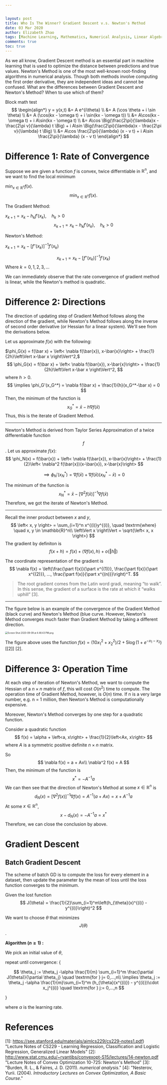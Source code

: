 ```yaml
---


layout: post
title: Who Is The Winner? Gradient Descent v.s. Newton's Method
date: 03 Mar 2020
author: Elizabeth Zhao
tags: [Machine Learning, Mathematics, Numerical Analysis, Linear Algebra, Convex Optimization]
comments: true
toc: true
---
```


<!--abstract to make Jekyll stable-->

As we all know, Gradient Descent method is an essential part in machine learning that is used to optimize the distance between predictions and true values. Newton's Method is one of the most well-known root-finding algorithms in numerical analysis. Though both methods involve computing the first order derivative, they are independent ideas and cannot be confused. What are the differences between Gradient Descent and Newton's Method? When to use which of them?

Block math test 
$$
\begin{align*}
y = y(x,t) &= A e^{i\theta} \\
&= A (\cos \theta + i \sin \theta) \\
&= A (\cos(kx - \omega t) + i \sin(kx - \omega t)) \\
&= A\cos(kx - \omega t) + i A\sin(kx - \omega t)  \\
&= A\cos \Big(\frac{2\pi}{\lambda}x - \frac{2\pi v}{\lambda} t \Big) + i A\sin \Big(\frac{2\pi}{\lambda}x - \frac{2\pi v}{\lambda} t \Big)  \\
&= A\cos \frac{2\pi}{\lambda} (x - v t) + i A\sin \frac{2\pi}{\lambda} (x - v t)
\end{align*}
$$

# Difference 1: Rate of Convergence 

Suppose we are given a function $f$ is convex, twice differntiable in $\mathbb{R}^n$, and we want to find the local minimum 

$\min_{x\in \mathbb{R}^n} f(x).$
$$
\min_{x\in \mathbb{R}^n} f(x).
$$

The Gradient Method:

$x_{k+1} = x_k - h_k f'(x_k),\quad h_k > 0$
$$
x_{k+1} = x_k - h_k f'(x_k),\quad h_k > 0
$$

Newton's Method:



$x_{k+1} = x_k - [f''(x_k)]^{-1}f'(x_k)$


$$
x_{k+1} = x_k - [f''(x_k)]^{-1}f'(x_k)
$$
Where $k = 0, 1, 2, 3,...$

We can immediately observe that the rate convergence of gradient method is linear, while the Newton's method is quadratic. 

# Difference 2: Directions

The direction of updating step of Gradient Method follows along the direction of the gradient, while Newton's Method follows along the inverse of second order derivative (or Hessian for a linear system). We'll see from the derivations below. 

Let us approximate $f(x)$ with the following:

$\phi_G(x) = f(\bar x) + \left<	\nabla f(\bar{x}), x-\bar{x}\right> + \frac{1}{2h}\left\Vert x-\bar x \right\Vert^2,$
$$
\phi_G(x) = f(\bar x) + \left<	\nabla f(\bar{x}), x-\bar{x}\right> + \frac{1}{2h}\left\Vert x-\bar x \right\Vert^2,
$$
where $h >0$. 
$$
\implies \phi_G'(x_G^*) = \nabla f(\bar x) + \frac{1}{h}(x_G^*-\bar x) = 0
$$
Then, the minimum of the function is
$$
x^*_G = \bar x - h \nabla f(\bar x)
$$
Thus, this is the iterate of Gradient Method. 

---

Newton's Method is derived from Taylor Series Approximation of a twice differentiable function $$f$$. Let us approximate $f(x)$:
$$
\phi_N(x) = f(\bar{x}) + \left<	\nabla f(\bar{x}), x-\bar{x}\right> + \frac{1}{2}\left<	\nabla^2 f(\bar{x})(x-\bar{x}), x-\bar{x}\right>
$$

$$
\implies \phi_N'(x_N^*) = \nabla f(\bar x) +  \nabla f(\bar x)(x_N^*-\bar x) = 0
$$

The minimum of the function is
$$
x_N^* = \bar x - \left[	\nabla^2f(\bar x)\right]^{-1} \nabla f(\bar x)
$$
Therefore, we got the iterate of Newton's Method.

---

Recall the inner product between $x$ and $y$, 
$$
\left< x, y \right> = \sum_{i=1}^n x^{(i)}y^{(i)}, \quad \textrm{where} \quad x, y \in \mathbb{R}^n\\
\left\Vert x \right\Vert = \sqrt{\left< x, x \right>}
$$
The gradient by definiton is 
$$
f(x+h) = f(x) + \left< \nabla f(x), h \right> + o(\Vert h\Vert)
$$


The coordinate representation of the gradient is
$$
\nabla f(x) = \left(\frac{\part f(x)}{\part x^{(1)}}, \frac{\part f(x)}{\part x^{(2)}}, ..., \frac{\part f(x)}{\part x^{(n)}}\right)^T.
$$

> The root gradient comes from the Latin word gradi, meaning “to walk”. In this sense, the gradient of a surface is the rate at which it “walks uphill” [3].

---

The figure below is an example of the convergence of the Gradient Method (black curve) and Newton's Method (blue curve. However, Newton's Method converges much faster than Gradient Method by taking a different direction. 

<img src="https://i.loli.net/2020/09/10/3yn7vBqNaGzD8kU.png" alt="Screen Shot 2020-09-09 at 4.48.43 PM.png" style="zoom:50%;" />

The figure above uses the function $f(x)= (10x_1^2 + x_2^2)/2 + 5\log(1 + e^{-x_1-x_2})$ [[2]] [2].

# Difference 3: Operation Time 

At each step of iteration of Newton's Method, we want to compute the Hessian of a $n \times n$ matrix of $f$, this will cost $O(n^2)$ time to compute. The operation time of Gradient Method, however, is $O(n)$ time. If n is a very large number, e.g. n = 1 million, then Newton's Method is computationally expensive. 

Moreover, Newton's Method converges by one step for a quadratic function.

Consider a quadratic function
$$
f(x) = \alpha + \left<a, x\right> + \frac{1}{2}\left<Ax, x\right>
$$
where $A$ is a symmetric positive definite $n \times n$ matrix.

So
$$
\nabla f(x) = a + Ax\\
	\nabla^2 f(x) = A
$$
Then, the minimum of the function is 
$$
x^* =-A^{-1}a
$$
We can then see that the direction of Newton's Method at some $x \in \mathbb{R}^n$ is
$$
d_N(x)= \left[	\nabla^2 f(x)\right]^{-1}	\nabla f(x)= A^{-1}(a+ Ax) = x + A^{-1}a
$$
At some $x \in \mathbb{R}^n$, 
$$
x - d_N(x) = -A^{-1}a = x^*
$$
Therefore, we can close the conclusion by above.

# Gradient Descent

## Batch Gradient Descent 

The scheme of batch GD  is to compute the loss for every element in a dataset, then update the parameter by the mean of loss until the loss function converges to the minimum.

Given the lost function
$$
J(\theta) = \frac{1}{2}\sum_{i=1}^m\left(h_{\theta}(x)^{(i)} - y^{(i)}\right)^2
$$



We want to choose $\theta$ that minimizes $$J(\theta)$$. 

**Algorithm ($n\geq 1$) :**

We pick an initial value of $\theta$,

repeat until convergence: {


$$
\theta_j := \theta_j -\alpha \frac{1}{m} \sum_{i=1}^m \frac{\partial J(\theta)}{\partial \theta_j} \quad \textrm{for } j= 0,...,n\\
\implies \theta_j := \theta_j -\alpha \frac{1}{m}\sum_{i=1}^m (h_{\theta}(x^{(i)}) - y^{(i)})\cdot x_j^{(i)} \quad \textrm{for } j:= 0,...,n
$$


}

where $\alpha$ is the learning rate.

# References

[1]: https://see.stanford.edu/materials/aimlcs229/cs229-notes1.pdf)	"Lecture Notes of CS229 - Learning Regression, Classification and Logistic Regression, Generalized Linear Models"
[2]: http://www.stat.cmu.edu/~ryantibs/convexopt-S15/lectures/14-newton.pdf	"Lecture Notes of Convex Optimization 10-725: Newton's Method"
[3]: 	"Burden, R. L., &amp; Faires, J. D. (2011). *numerical analysis*."
[4]: 	"Nesterov, Yurii. (2004). *Introductory Lectures on Convex Optimization, A Basic Course*."

